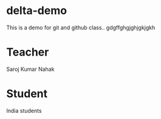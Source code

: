 # delta-demo

This is a demo for git and github class..
gdgffghgjghjgkjgkh

# Teacher

Saroj Kumar Nahak

# Student

India students
